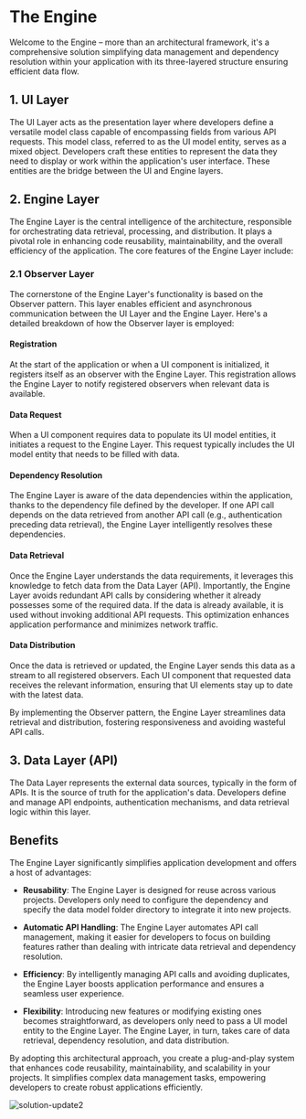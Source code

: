 # The Engine 

Welcome to the Engine – more than an architectural framework, it's a comprehensive solution simplifying data management and dependency resolution within your application with its three-layered structure ensuring efficient data flow.
## 1. UI Layer

The UI Layer acts as the presentation layer where developers define a versatile model class capable of encompassing fields from various API requests. This model class, referred to as the UI model entity, serves as a mixed object. Developers craft these entities to represent the data they need to display or work within the application's user interface. These entities are the bridge between the UI and Engine layers.

## 2. Engine Layer

The Engine Layer is the central intelligence of the architecture, responsible for orchestrating data retrieval, processing, and distribution. It plays a pivotal role in enhancing code reusability, maintainability, and the overall efficiency of the application. The core features of the Engine Layer include:

### 2.1 Observer Layer

The cornerstone of the Engine Layer's functionality is based on the Observer pattern. This layer enables efficient and asynchronous communication between the UI Layer and the Engine Layer. Here's a detailed breakdown of how the Observer layer is employed:

#### Registration

At the start of the application or when a UI component is initialized, it registers itself as an observer with the Engine Layer. This registration allows the Engine Layer to notify registered observers when relevant data is available.

#### Data Request

When a UI component requires data to populate its UI model entities, it initiates a request to the Engine Layer. This request typically includes the UI model entity that needs to be filled with data.

#### Dependency Resolution

The Engine Layer is aware of the data dependencies within the application, thanks to the dependency file defined by the developer. If one API call depends on the data retrieved from another API call (e.g., authentication preceding data retrieval), the Engine Layer intelligently resolves these dependencies.

#### Data Retrieval

Once the Engine Layer understands the data requirements, it leverages this knowledge to fetch data from the Data Layer (API). Importantly, the Engine Layer avoids redundant API calls by considering whether it already possesses some of the required data. If the data is already available, it is used without invoking additional API requests. This optimization enhances application performance and minimizes network traffic.

#### Data Distribution

Once the data is retrieved or updated, the Engine Layer sends this data as a stream to all registered observers. Each UI component that requested data receives the relevant information, ensuring that UI elements stay up to date with the latest data.

By implementing the Observer pattern, the Engine Layer streamlines data retrieval and distribution, fostering responsiveness and avoiding wasteful API calls.

## 3. Data Layer (API)

The Data Layer represents the external data sources, typically in the form of APIs. It is the source of truth for the application's data. Developers define and manage API endpoints, authentication mechanisms, and data retrieval logic within this layer.

## Benefits

The Engine Layer significantly simplifies application development and offers a host of advantages:

- **Reusability**: The Engine Layer is designed for reuse across various projects. Developers only need to configure the dependency and specify the data model folder directory to integrate it into new projects.

- **Automatic API Handling**: The Engine Layer automates API call management, making it easier for developers to focus on building features rather than dealing with intricate data retrieval and dependency resolution.

- **Efficiency**: By intelligently managing API calls and avoiding duplicates, the Engine Layer boosts application performance and ensures a seamless user experience.

- **Flexibility**: Introducing new features or modifying existing ones becomes straightforward, as developers only need to pass a UI model entity to the Engine Layer. The Engine Layer, in turn, takes care of data retrieval, dependency resolution, and data distribution.

By adopting this architectural approach, you create a plug-and-play system that enhances code reusability, maintainability, and scalability in your projects. It simplifies complex data management tasks, empowering developers to create robust applications efficiently.

![solution-update2](https://github.com/ahrar-deriv/dart_ahrar_architecture_poc/assets/98078754/8864b262-1370-46ec-b8dd-b3aa3f22ce34)




